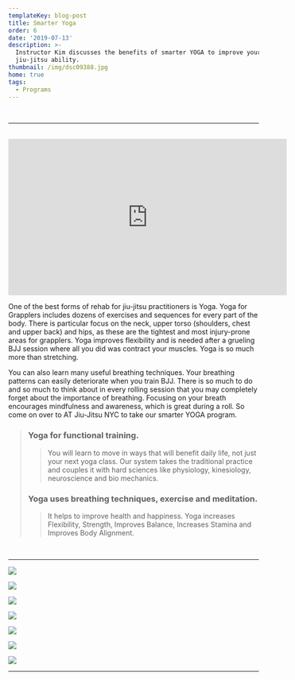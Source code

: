 ```yaml
---
templateKey: blog-post
title: Smarter Yoga
order: 6
date: '2019-07-13'
description: >-
  Instructor Kim discusses the benefits of smarter YOGA to improve your
  jiu-jitsu ability.
thumbnail: /img/dsc09388.jpg
home: true
tags:
  - Programs
---
```

<br>

- - -

<br>

<iframe width="560" height="315" src="https://www.youtube.com/embed/ZLXkTHgRxqQ" frameborder="0" allow="accelerometer; autoplay; encrypted-media; gyroscope; picture-in-picture" allowfullscreen></iframe>

<br>

One of the best forms of rehab for jiu-jitsu practitioners is Yoga. Yoga for Grapplers includes dozens of exercises and sequences for every part of the body. There is particular focus on the neck, upper torso (shoulders, chest and upper back) and hips, as these are the tightest and most injury-prone areas for grapplers. Yoga improves flexibility and is needed after a grueling BJJ session where all you did was contract your muscles. Yoga is so much more than stretching.

You can also learn many useful breathing techniques. Your breathing patterns can easily deteriorate when you train BJJ. There is so much to do and so much to think about in every rolling session that you may completely forget about the importance of breathing. Focusing on your breath encourages mindfulness and awareness, which is great during a roll. So come on over to AT Jiu-Jitsu NYC to take our smarter YOGA program.

> ### Yoga for functional training.
>
> > You will learn to move in ways that will benefit daily life, not just your next yoga class. Our system takes the traditional practice and couples it with hard sciences like physiology, kinesiology, neuroscience and bio mechanics.
>
> ### Yoga uses breathing techniques, exercise and meditation.
>
> > It helps to improve health and happiness. Yoga increases Flexibility, Strength, Improves Balance, Increases Stamina and Improves Body Alignment.

<br>

- - -

![](/img/dsc03884.jpg)

![](/img/dsc05400.jpg)

![](/img/dsc03917.jpg)

![](/img/dsc05463.jpg)

![](/img/dsc00144.jpg)

![](/img/dsc03899.jpg)

![](/img/dsc05450.jpg)

---

